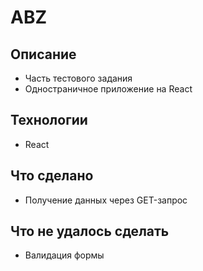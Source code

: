 # ABZ

## Описание
- Часть тестового задания
- Одностраничное приложение на React

## Технологии
- React

## Что сделано
- Получение данных через GET-запрос

## Что не удалось сделать
- Валидация формы